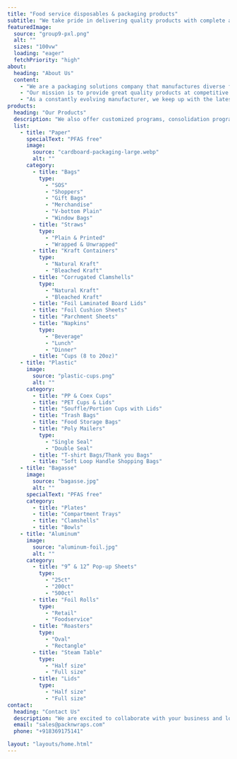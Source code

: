 ```yaml
---
title: "Food service disposables & packaging products"
subtitle: "We take pride in delivering quality products with complete adherence to international industry&nbsp;standards."
featuredImage:
  source: "group9-pxl.png"
  alt: ""
  sizes: "100vw"
  loading: "eager"
  fetchPriority: "high"
about:
  heading: "About Us"
  content:
    - "We are a packaging solutions company that manufactures diverse food service disposables & packaging products. We take pride in delivering quality products with complete adherence to international industry standards."
    - "Our mission is to provide great quality products at competitive prices, to be the one stop solution that adds value to your esteemed company."
    - "As a constantly evolving manufacturer, we keep up with the latest trends and innovative concepts to expand our product line. We are committed to providing the most exceptional customer service to our clients."
products:
  heading: "Our Products"
  description: "We also offer customized programs, consolidation programs, and private labeling to meet the unique needs of our customers."
  list:
    - title: "Paper"
      specialText: "PFAS free"
      image:
        source: "cardboard-packaging-large.webp"
        alt: ""
      category:
        - title: "Bags"
          type:
            - "SOS"
            - "Shoppers"
            - "Gift Bags"
            - "Merchandise"
            - "V-bottom Plain"
            - "Window Bags"
        - title: "Straws"
          type:
            - "Plain & Printed"
            - "Wrapped & Unwrapped"
        - title: "Kraft Containers"
          type:
            - "Natural Kraft"
            - "Bleached Kraft"
        - title: "Corrugated Clamshells"
          type:
            - "Natural Kraft"
            - "Bleached Kraft"
        - title: "Foil Laminated Board Lids"
        - title: "Foil Cushion Sheets"
        - title: "Parchment Sheets"
        - title: "Napkins"
          type:
            - "Beverage"
            - "Lunch"
            - "Dinner"
        - title: "Cups (8 to 20oz)"
    - title: "Plastic"
      image:
        source: "plastic-cups.png"
        alt: ""
      category:
        - title: "PP & Coex Cups"
        - title: "PET Cups & Lids"
        - title: "Souffle/Portion Cups with Lids"
        - title: "Trash Bags"
        - title: "Food Storage Bags"
        - title: "Poly Mailers"
          type:
            - "Single Seal"
            - "Double Seal"
        - title: "T-shirt Bags/Thank you Bags"
        - title: "Soft Loop Handle Shopping Bags"
    - title: "Bagasse"
      image:
        source: "bagasse.jpg"
        alt: ""
      specialText: "PFAS free"
      category:
        - title: "Plates"
        - title: "Compartment Trays"
        - title: "Clamshells"
        - title: "Bowls"
    - title: "Aluminum"
      image:
        source: "aluminum-foil.jpg"
        alt: ""
      category:
        - title: "9” & 12” Pop-up Sheets"
          type:
            - "25ct"
            - "200ct"
            - "500ct"
        - title: "Foil Rolls"
          type:
            - "Retail"
            - "Foodservice"
        - title: "Roasters"
          type:
            - "Oval"
            - "Rectangle"
        - title: "Steam Table"
          type:
            - "Half size"
            - "Full size"
        - title: "Lids"
          type:
            - "Half size"
            - "Full size"
contact:
  heading: "Contact Us"
  description: "We are excited to collaborate with your business and look forward to building a long-term partnership with you."
  email: "sales@packnwraps.com"
  phone: "+918369175141"

layout: "layouts/home.html"
---
```

